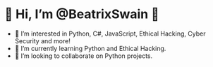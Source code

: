# 👋 Hi, I’m @BeatrixSwain :baby_chick:
- 👀 I’m interested in Python, C#, JavaScript, Ethical Hacking, Cyber Security and more!
- 🌱 I’m currently learning Python and Ethical Hacking.
- 💞️ I’m looking to collaborate on Python projects.
